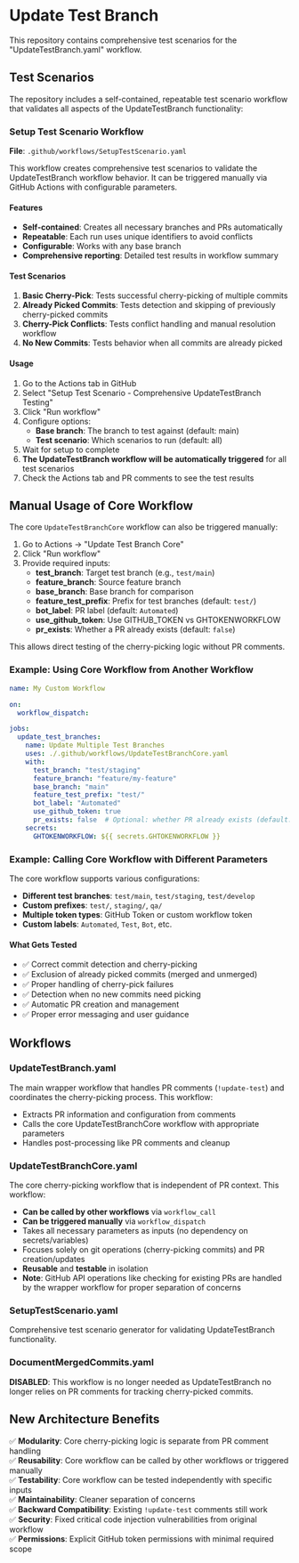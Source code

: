 # Update Test Branch

This repository contains comprehensive test scenarios for the "UpdateTestBranch.yaml" workflow.

## Test Scenarios

The repository includes a self-contained, repeatable test scenario workflow that validates all aspects of the UpdateTestBranch functionality:

### Setup Test Scenario Workflow

**File**: `.github/workflows/SetupTestScenario.yaml`

This workflow creates comprehensive test scenarios to validate the UpdateTestBranch workflow behavior. It can be triggered manually via GitHub Actions with configurable parameters.

#### Features

- **Self-contained**: Creates all necessary branches and PRs automatically
- **Repeatable**: Each run uses unique identifiers to avoid conflicts
- **Configurable**: Works with any base branch
- **Comprehensive reporting**: Detailed test results in workflow summary

#### Test Scenarios

1. **Basic Cherry-Pick**: Tests successful cherry-picking of multiple commits
2. **Already Picked Commits**: Tests detection and skipping of previously cherry-picked commits
3. **Cherry-Pick Conflicts**: Tests conflict handling and manual resolution workflow
4. **No New Commits**: Tests behavior when all commits are already picked

#### Usage

1. Go to the Actions tab in GitHub
2. Select "Setup Test Scenario - Comprehensive UpdateTestBranch Testing"
3. Click "Run workflow"
4. Configure options:
   - **Base branch**: The branch to test against (default: main)
   - **Test scenario**: Which scenarios to run (default: all)
5. Wait for setup to complete
6. **The UpdateTestBranch workflow will be automatically triggered** for all test scenarios
7. Check the Actions tab and PR comments to see the test results

## Manual Usage of Core Workflow

The core `UpdateTestBranchCore` workflow can also be triggered manually:

1. Go to Actions → "Update Test Branch Core"
2. Click "Run workflow" 
3. Provide required inputs:
   - **test_branch**: Target test branch (e.g., `test/main`)
   - **feature_branch**: Source feature branch  
   - **base_branch**: Base branch for comparison
   - **feature_test_prefix**: Prefix for test branches (default: `test/`)
   - **bot_label**: PR label (default: `Automated`)
   - **use_github_token**: Use GITHUB_TOKEN vs GHTOKENWORKFLOW
   - **pr_exists**: Whether a PR already exists (default: `false`)

This allows direct testing of the cherry-picking logic without PR comments.

### Example: Using Core Workflow from Another Workflow

```yaml
name: My Custom Workflow

on:
  workflow_dispatch:

jobs:
  update_test_branches:
    name: Update Multiple Test Branches
    uses: ./.github/workflows/UpdateTestBranchCore.yaml
    with:
      test_branch: "test/staging"
      feature_branch: "feature/my-feature" 
      base_branch: "main"
      feature_test_prefix: "test/"
      bot_label: "Automated"
      use_github_token: true
      pr_exists: false  # Optional: whether PR already exists (default: false)
    secrets:
      GHTOKENWORKFLOW: ${{ secrets.GHTOKENWORKFLOW }}
```

### Example: Calling Core Workflow with Different Parameters

The core workflow supports various configurations:
- **Different test branches**: `test/main`, `test/staging`, `test/develop`
- **Custom prefixes**: `test/`, `staging/`, `qa/`
- **Multiple token types**: GitHub Token or custom workflow token
- **Custom labels**: `Automated`, `Test`, `Bot`, etc.

#### What Gets Tested

- ✅ Correct commit detection and cherry-picking
- ✅ Exclusion of already picked commits (merged and unmerged)
- ✅ Proper handling of cherry-pick failures
- ✅ Detection when no new commits need picking
- ✅ Automatic PR creation and management
- ✅ Proper error messaging and user guidance

## Workflows

### UpdateTestBranch.yaml
The main wrapper workflow that handles PR comments (`!update-test`) and coordinates the cherry-picking process. This workflow:
- Extracts PR information and configuration from comments
- Calls the core UpdateTestBranchCore workflow with appropriate parameters
- Handles post-processing like PR comments and cleanup

### UpdateTestBranchCore.yaml
The core cherry-picking workflow that is independent of PR context. This workflow:
- **Can be called by other workflows** via `workflow_call`
- **Can be triggered manually** via `workflow_dispatch` 
- Takes all necessary parameters as inputs (no dependency on secrets/variables)
- Focuses solely on git operations (cherry-picking commits) and PR creation/updates
- **Reusable** and **testable** in isolation
- **Note**: GitHub API operations like checking for existing PRs are handled by the wrapper workflow for proper separation of concerns

### SetupTestScenario.yaml  
Comprehensive test scenario generator for validating UpdateTestBranch functionality.

### DocumentMergedCommits.yaml
**DISABLED**: This workflow is no longer needed as UpdateTestBranch no longer relies on PR comments for tracking cherry-picked commits.

## New Architecture Benefits

✅ **Modularity**: Core cherry-picking logic is separate from PR comment handling  
✅ **Reusability**: Core workflow can be called by other workflows or triggered manually  
✅ **Testability**: Core workflow can be tested independently with specific inputs  
✅ **Maintainability**: Cleaner separation of concerns  
✅ **Backward Compatibility**: Existing `!update-test` comments still work  
✅ **Security**: Fixed critical code injection vulnerabilities from original workflow  
✅ **Permissions**: Explicit GitHub token permissions with minimal required scope  
